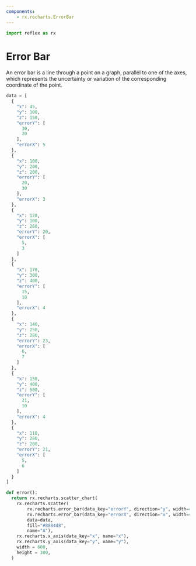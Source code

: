 ```yaml
---
components:
    - rx.recharts.ErrorBar
---
```


```python exec
import reflex as rx
```

# Error Bar

An error bar is a line through a point on a graph, parallel to one of the axes, which represents the uncertainty or variation of the corresponding coordinate of the point.

```python demo graphing
data = [
  {
    "x": 45,
    "y": 100,
    "z": 150,
    "errorY": [
      30,
      20
    ],
    "errorX": 5
  },
  {
    "x": 100,
    "y": 200,
    "z": 200,
    "errorY": [
      20,
      30
    ],
    "errorX": 3
  },
  {
    "x": 120,
    "y": 100,
    "z": 260,
    "errorY": 20,
    "errorX": [
      5,
      3
    ]
  },
  {
    "x": 170,
    "y": 300,
    "z": 400,
    "errorY": [
      15,
      18
    ],
    "errorX": 4
  },
  {
    "x": 140,
    "y": 250,
    "z": 280,
    "errorY": 23,
    "errorX": [
      6,
      7
    ]
  },
  {
    "x": 150,
    "y": 400,
    "z": 500,
    "errorY": [
      21,
      10
    ],
    "errorX": 4
  },
  {
    "x": 110,
    "y": 280,
    "z": 200,
    "errorY": 21,
    "errorX": [
      5,
      6
    ]
  }
]

def error():
  return rx.recharts.scatter_chart(
    rx.recharts.scatter(
        rx.recharts.error_bar(data_key="errorY", direction="y", width=4, stroke_width=2, stroke="red"),
        rx.recharts.error_bar(data_key="errorX", direction="x", width=4, stroke_width=2),
        data=data,
        fill="#8884d8",
        name="A"),
    rx.recharts.x_axis(data_key="x", name="x"), 
    rx.recharts.y_axis(data_key="y", name="y"),
    width = 600,
    height = 300,
  )
```
